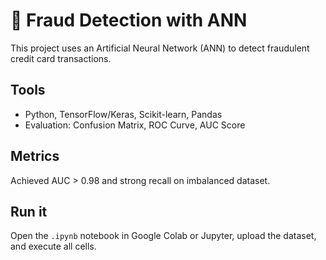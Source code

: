 # 🧠 Fraud Detection with ANN

This project uses an Artificial Neural Network (ANN) to detect fraudulent credit card transactions.

## Tools
- Python, TensorFlow/Keras, Scikit-learn, Pandas
- Evaluation: Confusion Matrix, ROC Curve, AUC Score

## Metrics
Achieved AUC > 0.98 and strong recall on imbalanced dataset.

## Run it
Open the `.ipynb` notebook in Google Colab or Jupyter, upload the dataset, and execute all cells.
